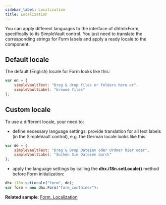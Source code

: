 ```yaml
---
sidebar_label: Localization
title: Localization
---          
```


You can apply different languages to the interface of dhtmlxForm, specifically to its SimpleVault control. You just need to translate the corresponding strings for Form labels and apply a ready locale to the component.

Default locale
------------

The default (English) locale for Form looks like this:

~~~js
var en = {
	simpleVaultText: "Drag & drop files or folders here or",
	simpleVaultLabel: "browse files"
};
~~~

Custom locale
------------

To use a different locale, your need to:

- define necessary language settings: provide translation for all text labels (in the SimpleVault control), e.g. the German locale looks like this:

~~~js
var de = {
    simpleVaultText: "Drag & Drop Dateien oder Ordner hier oder",
	simpleVaultLabel: "Suchen Sie Dateien durch"
};
~~~

- apply the language settings by calling the **dhx.i18n.setLocale()** method before Form initialization:

~~~js
dhx.i18n.setLocale("form", de);
var form = new dhx.Form("form_container");
~~~

**Related sample**: [Form. Localization](https://snippet.dhtmlx.com/x8n18cr4)
